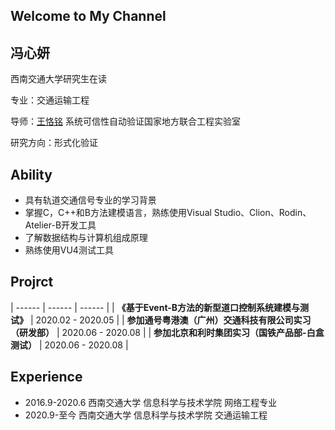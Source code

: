 ## Welcome to My Channel
## 冯心妍

西南交通大学研究生在读

专业：交通运输工程

导师：[王恪铭](https://faculty.swjtu.edu.cn/KeMing_Wang/zh_CN/index.htm)  系统可信性自动验证国家地方联合工程实验室

研究方向：形式化验证



## Ability
* 具有轨道交通信号专业的学习背景
* 掌握C，C++和B方法建模语言，熟练使用Visual Studio、Clion、Rodin、Atelier-B开发工具
* 了解数据结构与计算机组成原理
* 熟练使用VU4测试工具


## Projrct

| ------ | ------ | ------ |
| **《基于Event-B方法的新型道口控制系统建模与测试》** |  2020.02 - 2020.05  |
| **参加通号粤港澳（广州）交通科技有限公司实习（研发部）** | 2020.06 - 2020.08 |
| **参加北京和利时集团实习（国铁产品部-白盒测试）** | 2020.06 - 2020.08 |



## Experience

* 2016.9-2020.6  西南交通大学  信息科学与技术学院  网络工程专业
* 2020.9-至今     西南交通大学  信息科学与技术学院  交通运输工程



```markdown

```


